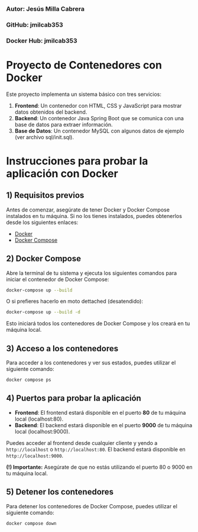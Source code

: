### Autor: Jesús Milla Cabrera
### GitHub: jmilcab353
### Docker Hub: jmilcab353

# Proyecto de Contenedores con Docker

Este proyecto implementa un sistema básico con tres servicios:
1. **Frontend**: Un contenedor con HTML, CSS y JavaScript para mostrar datos obtenidos del backend.
2. **Backend**: Un contenedor Java Spring Boot que se comunica con una base de datos para extraer información.
3. **Base de Datos**: Un contenedor MySQL con algunos datos de ejemplo (ver archivo sql/init.sql).

# Instrucciones para probar la aplicación con Docker

## 1) Requisitos previos

Antes de comenzar, asegúrate de tener Docker y Docker Compose instalados en tu máquina. Si no los tienes instalados, puedes obtenerlos desde los siguientes enlaces:

- [Docker](https://www.docker.com/get-started)
- [Docker Compose](https://docs.docker.com/compose/install/)

## 2) Docker Compose

Abre la terminal de tu sistema y ejecuta los siguientes comandos para iniciar el contenedor de Docker Compose:

```bash
docker-compose up --build
```

O si prefieres hacerlo en moto dettached (desatendido):

```bash
docker-compose up --build -d
```

Esto iniciará todos los contenedores de Docker Compose y los creará en tu máquina local.

## 3) Acceso a los contenedores

Para acceder a los contenedores y ver sus estados, puedes utilizar el siguiente comando:

```bash
docker compose ps
```

## 4) Puertos para probar la aplicación

- **Frontend**: El frontend estará disponible en el puerto **80** de tu máquina local (localhost:80).
- **Backend**: El backend estará disponible en el puerto **9000** de tu máquina local (localhost:9000).

Puedes acceder al frontend desde cualquier cliente y yendo a `http://localhost` o `http://localhost:80`. El backend estará disponible en `http://localhost:9000`.

**(!) Importante:** Asegúrate de que no estás utilizando el puerto 80 o 9000 en tu máquina local.

## 5) Detener los contenedores

Para detener los contenedores de Docker Compose, puedes utilizar el siguiente comando:

```bash
docker compose down
```